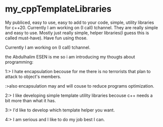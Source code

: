 # my_cppTemplateLibraries
My publiced, easy to use, easy to add to your code, simple, utility libraries for c++20. Currently I am working on (I call) tchannel.
They are really simple and easy to use. Mostly just really simple, helper libraries(I guess this is called must-have). Have fun using those.

 Currently I am working on (I call) tchannel.

the Abdulhalim ESEN is me so i am introducing my thougts about programming:

1:> I hate encapsulation becouse for me there is no terrorists that plan to attack to object's members.

 :>also encapsulation may and will couse to reduce programs optimization.

2:> I like developing simple template utility libraries becouse c++ needs a bit more than what it has.

3:> I'd like to develop which template helper you want.

4:> I am serious and I like to do my job best I can.
